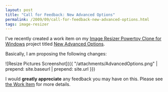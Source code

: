 ```yaml
---
layout: post
title: "Call for Feedback: New Advanced Options"
permalink: /2009/09/call-for-feedback-new-advanced-options.html
tags: image-resizer
---
```


I've recently created a work item on my [Image Resizer Powertoy Clone for Windows][1] project titled [New Advanced
Options][2].

Basically, I am proposing the following changes:

![Resize Pictures Screenshot]({{ "/attachments/AdvancedOptions.png" | prepend: site.baseurl | prepend: site.url }})

I would **greatly appreciate** any feedback you may have on this. Please see [the Work Item][2] for more details.


  [1]: http://phototoysclone.codeplex.com
  [2]: http://phototoysclone.codeplex.com/WorkItem/View.aspx?WorkItemId=2552
